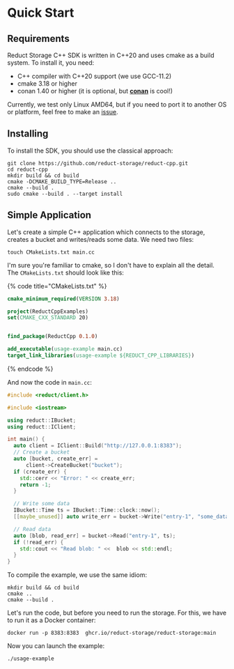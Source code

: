 # Quick Start

## Requirements

Reduct Storage C++ SDK is written in C++20 and uses cmake as a build system. To install it, you need:

* C++ compiler with C++20 support (we use GCC-11.2)
* cmake 3.18 or higher
* conan 1.40 or higher (it is optional, but [**conan**](https://conan.io) is cool!)

Currently, we test only Linux AMD64, but if you need to port it to another OS or platform, feel free to make an [issue](https://github.com/reduct-storage/reduct-cpp/issues/new/choose).

## Installing

To install the SDK, you should use the classical approach:

```
git clone https://github.com/reduct-storage/reduct-cpp.git
cd reduct-cpp
mkdir build && cd build
cmake -DCMAKE_BUILD_TYPE=Release ..
cmake --build .
sudo cmake --build . --target install
```

## Simple Application

Let's create a simple C++ application which connects to the storage, creates a bucket and writes/reads some data. We need two files:

```
touch CMakeLists.txt main.cc
```

​I'm sure you're familiar to cmake, so I don't have to explain all the detail. The `CMakeLists.txt` should look like this:

{% code title="CMakeLists.txt" %}
```cmake
cmake_minimum_required(VERSION 3.18)

project(ReductCppExamples)
set(CMAKE_CXX_STANDARD 20)


find_package(ReductCpp 0.1.0)

add_executable(usage-example main.cc)
target_link_libraries(usage-example ${REDUCT_CPP_LIBRARIES})
```
{% endcode %}

And now the code in `main.cc`:

```cpp
#include <reduct/client.h>

#include <iostream>

using reduct::IBucket;
using reduct::IClient;

int main() {
  auto client = IClient::Build("http://127.0.0.1:8383");
  // Create a bucket
  auto [bucket, create_err] =
      client->CreateBucket("bucket");
  if (create_err) {
    std::cerr << "Error: " << create_err;
    return -1;
  }

  // Write some data
  IBucket::Time ts = IBucket::Time::clock::now();
  [[maybe_unused]] auto write_err = bucket->Write("entry-1", "some_data1", ts);

  // Read data
  auto [blob, read_err] = bucket->Read("entry-1", ts);
  if (!read_err) {
    std::cout << "Read blob: " <<  blob << std::endl;
  }
}

```

To compile the example, we use the same idiom:

```
mkdir build && cd build
cmake ..
cmake --build .
```

Let's run the code, but before you need to run the storage. For this, we have to run it as a Docker container:

```
docker run -p 8383:8383  ghcr.io/reduct-storage/reduct-storage:main
```

Now you can launch the example:

```
./usage-example
```
